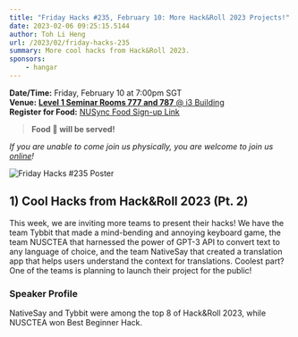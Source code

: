 ```yaml
---
title: "Friday Hacks #235, February 10: More Hack&Roll 2023 Projects!"
date: 2023-02-06 09:25:15.5144
author: Toh Li Heng
url: /2023/02/friday-hacks-235
summary: More cool hacks from Hack&Roll 2023.
sponsors:
    - hangar
---
```


**Date/Time:** Friday, February 10 at 7:00pm SGT<br />
**Venue:** [**Level 1 Seminar Rooms 777 and 787** @ i3 Building](https://goo.gl/maps/aUMwWptKFsajR93b9)<br />
**Register for Food:** [NUSync Food Sign-up Link](https://hckr.cc/fh2223s2-w5)<br />

> **Food 🍕 will be served!**

_If you are unable to come join us physically, you are welcome to join us [online](https://hckr.cc/fhzoom)!_

<img src="/img/2023/fh/235.jpg" alt="Friday Hacks #235 Poster" /><br />

## 1) Cool Hacks from Hack&Roll 2023 (Pt. 2)

This week, we are inviting more teams to present their hacks! We have the team Tybbit that made a mind-bending and annoying keyboard game, the team NUSCTEA that harnessed the power of GPT-3 API to convert text to any language of choice, and the team NativeSay that created a translation app that helps users understand the context for translations. Coolest part? One of the teams is planning to launch their project for the public!

### Speaker Profile

NativeSay and Tybbit were among the top 8 of Hack&Roll 2023, while NUSCTEA won Best Beginner Hack.